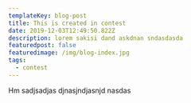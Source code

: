 ```yaml
---
templateKey: blog-post
title: This is created in contest
date: 2019-12-03T12:49:50.822Z
description: lorem sakisi dand askdnan sndasdasda
featuredpost: false
featuredimage: /img/blog-index.jpg
tags:
  - contest
---
```

Hm sadjsadjas djnasjndjasnjd nasdas
